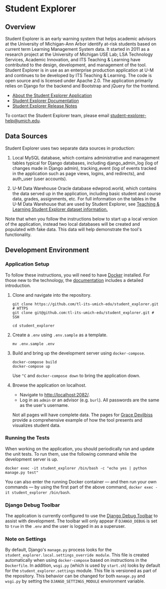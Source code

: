 # Student Explorer

## Overview

Student Explorer is an early warning system that helps academic advisors at the University of Michigan-Ann Arbor identify at-risk students based on current term Learning Management System data. It started in 2011 as a research project at the University of Michigan USE Lab; LSA Technology Services, Academic Innovation, and ITS Teaching & Learning have contributed to the design, development, and management of the tool. Student Explorer is in use as an enterprise production application at U-M and continues to be developed by ITS Teaching & Learning. The code is open source and is licensed under Apache 2.0. The application primarily relies on Django for the backend and Bootstrap and jQuery for the frontend.

- [About the Student Explorer Application](https://studentexplorer.ai.umich.edu/about)
- [Student Explorer Documentation](https://documentation.its.umich.edu/student-explorer-general)
- [Student Explorer Release Notes](https://github.com/tl-its-umich-edu/student_explorer/releases)

To contact the Student Explorer team, please email student-explorer-help@umich.edu.

## Data Sources

Student Explorer uses two separate data sources in production:

1. Local MySQL database, which contains administrative and management tables typical for Django databases, including django_admin_log (log of changes made in Django admin), tracking_event (log of events tracked in the application such as page views, logins, and redirects), and auth_user (user accounts).

2. U-M Data Warehouse Oracle database edwprod.world, which contains the data served up in the application, including basic student and course data, grades, assignments, etc. For full information on the tables in the U-M Data Warehouse that are used by Student Explorer, see [Teaching & Learning Student Explorer dataset information.](https://its.umich.edu/enterprise/administrative-systems/data-warehouse/data-areas/teaching-learning#student-explorer)

Note that when you follow the instructions below to start up a local version of the application, instead two local databases will be created and populated with fake data. This data will help demonstrate the tool's functionality.

## Development Environment

### Application Setup

To follow these instructions, you will need to have [Docker](https://www.docker.com/) installed. For those new to the
technology, the [documentation](https://docs.docker.com/) includes a detailed introduction.

1. Clone and navigate into the repository.

    ```
    git clone https://github.com/tl-its-umich-edu/student_explorer.git # HTTPS
    git clone git@github.com:tl-its-umich-edu/student_explorer.git # SSH
    
    cd student_explorer
    ```

2. Create a `.env` using `.env.sample` as a template.

    ```
    mv .env.sample .env
    ```

3. Build and bring up the development server using `docker-compose`.

    ```
    docker-compose build
    docker-compose up
    ```
    
    Use `^C` and `docker-compose down` to bring the application down.

4. Browse the application on localhost.

    - Navigate to [http://localhost:2082/](http://localhost:2082/).
    - Log in as `admin` or an advisor (e.g. `burl`). All passwords are the same as the user's username.
    
    Not all pages will have complete data. The pages for 
    [Grace Devilbiss](http://localhost:2082/students/grace/) provide a comprehensive example of how the tool
    presents and visualizes student data.
    
### Running the Tests
    
When working on the application, you should periodically run and update the unit tests. To run them, use
the following command while the development server is up.

```
docker exec -it student_explorer /bin/bash -c "echo yes | python manage.py test"
```

You can also enter the running Docker container &mdash; and then run your own commands &mdash; by using the first part 
of the above command, `docker exec -it student_explorer /bin/bash`.

### Django Debug Toolbar

The application is currently configured to use the
[Django Debug Toolbar](https://django-debug-toolbar.readthedocs.io/en/latest/) to assist with development. The toolbar
will only appear if `DJANGO_DEBUG` is set to `true` in the `.env` and the user is logged in as a superuser.

### Note on Settings

By default, Django's `manage.py` process looks for the `student_explorer.local.settings_override module`. This file is 
created automatically when using `docker-compose` based on instructions in the `Dockerfile`. In addition, `wsgi.py` 
(which is used by `start.sh`) looks by default for the `student_explorer.settings` module. This file is versioned as 
part of the repository. This behavior can be changed for both `manage.py` and `wsgi.py` by setting the 
`DJANGO_SETTINGS_MODULE` environment variable.

